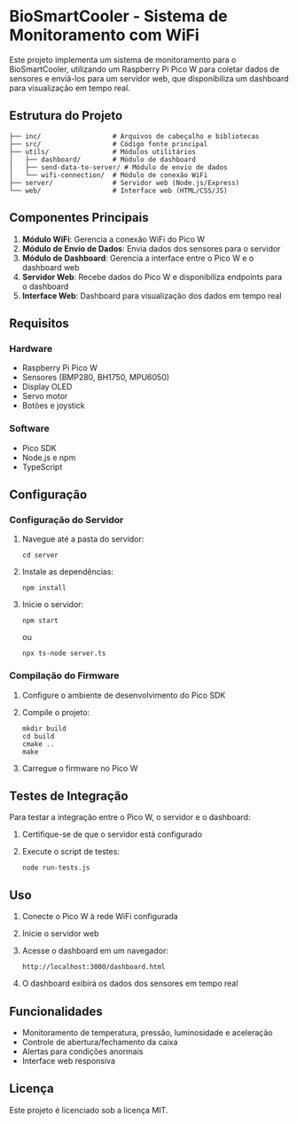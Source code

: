 # BioSmartCooler - Sistema de Monitoramento com WiFi

Este projeto implementa um sistema de monitoramento para o BioSmartCooler, utilizando um Raspberry Pi Pico W para coletar dados de sensores e enviá-los para um servidor web, que disponibiliza um dashboard para visualização em tempo real.

## Estrutura do Projeto

```
├── inc/                  # Arquivos de cabeçalho e bibliotecas
├── src/                  # Código fonte principal
├── utils/                # Módulos utilitários
│   ├── dashboard/        # Módulo de dashboard
│   ├── send-data-to-server/ # Módulo de envio de dados
│   └── wifi-connection/  # Módulo de conexão WiFi
├── server/               # Servidor web (Node.js/Express)
└── web/                  # Interface web (HTML/CSS/JS)
```

## Componentes Principais

1. **Módulo WiFi**: Gerencia a conexão WiFi do Pico W
2. **Módulo de Envio de Dados**: Envia dados dos sensores para o servidor
3. **Módulo de Dashboard**: Gerencia a interface entre o Pico W e o dashboard web
4. **Servidor Web**: Recebe dados do Pico W e disponibiliza endpoints para o dashboard
5. **Interface Web**: Dashboard para visualização dos dados em tempo real

## Requisitos

### Hardware
- Raspberry Pi Pico W
- Sensores (BMP280, BH1750, MPU6050)
- Display OLED
- Servo motor
- Botões e joystick

### Software
- Pico SDK
- Node.js e npm
- TypeScript

## Configuração

### Configuração do Servidor

1. Navegue até a pasta do servidor:
   ```
   cd server
   ```

2. Instale as dependências:
   ```
   npm install
   ```

3. Inicie o servidor:
   ```
   npm start
   ```
   ou
   ```
   npx ts-node server.ts
   ```

### Compilação do Firmware

1. Configure o ambiente de desenvolvimento do Pico SDK

2. Compile o projeto:
   ```
   mkdir build
   cd build
   cmake ..
   make
   ```

3. Carregue o firmware no Pico W

## Testes de Integração

Para testar a integração entre o Pico W, o servidor e o dashboard:

1. Certifique-se de que o servidor está configurado

2. Execute o script de testes:
   ```
   node run-tests.js
   ```

## Uso

1. Conecte o Pico W à rede WiFi configurada

2. Inicie o servidor web

3. Acesse o dashboard em um navegador:
   ```
   http://localhost:3000/dashboard.html
   ```

4. O dashboard exibirá os dados dos sensores em tempo real

## Funcionalidades

- Monitoramento de temperatura, pressão, luminosidade e aceleração
- Controle de abertura/fechamento da caixa
- Alertas para condições anormais
- Interface web responsiva

## Licença

Este projeto é licenciado sob a licença MIT.
